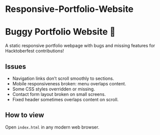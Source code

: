 # Responsive-Portfolio-Website

# Buggy Portfolio Website 🐛

A static responsive portfolio webpage with bugs and missing features for Hacktoberfest contributions!

## Issues
- Navigation links don’t scroll smoothly to sections.
- Mobile responsiveness broken: menu overlaps content.
- Some CSS styles overridden or missing.
- Contact form layout broken on small screens.
- Fixed header sometimes overlaps content on scroll.

## How to view

Open `index.html` in any modern web browser.

